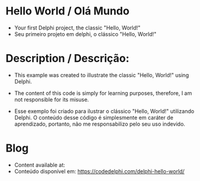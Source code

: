 # Hello World / Olá Mundo
- Your first Delphi project, the classic "Hello, World!"
- Seu primeiro projeto em delphi, o clássico "Hello, World!"


# Description / Descrição:
- This example was created to illustrate the classic "Hello, World!" using Delphi.
- The content of this code is simply for learning purposes, therefore, I am not responsible for its misuse.

- Esse exemplo foi criado para ilustrar o clássico "Hello, World!" utilizando Delphi.
O conteúdo desse código é simplesmente em caráter de aprendizado, portanto, não me responsabilizo pelo seu uso indevido.

# Blog
- Content available at:
- Conteúdo disponível em:
  https://codedelphi.com/delphi-hello-world/


